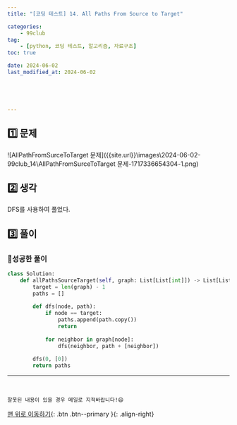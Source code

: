 ```yaml
---
title: "[코딩 테스트] 14. All Paths From Source to Target"

categories: 
    - 99club
tag: 
    - [python, 코딩 테스트, 알고리즘, 자료구조]
toc: true

date: 2024-06-02
last_modified_at: 2024-06-02





---
```


## 1️⃣ 문제

![AllPathFromSurceToTarget 문제]({{site.url}}\images\2024-06-02-99club_14\AllPathFromSurceToTarget 문제-1717336654304-1.png)

## 2️⃣ 생각

DFS를 사용하여 풀었다.

## 3️⃣ 풀이

### 🔸성공한 풀이

```python
class Solution:
    def allPathsSourceTarget(self, graph: List[List[int]]) -> List[List[int]]:
        target = len(graph) - 1
        paths = []
        
        def dfs(node, path):
            if node == target:
                paths.append(path.copy())
                return
            
            for neighbor in graph[node]:
                dfs(neighbor, path + [neighbor])
            
        dfs(0, [0])         
        return paths
```




***

<br>

    잘못된 내용이 있을 경우 메일로 지적바랍니다!😄

[맨 위로 이동하기](#){: .btn .btn--primary }{: .align-right}